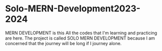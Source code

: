 # Solo-MERN-Development2023-2024
MERN DEVELOPMENT is this All the codes that I'm learning and practicing are here. The project is called SOLO MERN DEVELOPMENT because I am concerned that the journey will be long if I journey alone. 
